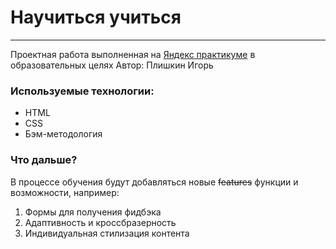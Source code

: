 <!-- # Научиться учиться -->
# Научиться учиться
------
Проектная работа выполненная на [Яндекс практикуме](https://praktikum.yandex.ru/) в образовательных целях
Автор: Плишкин Игорь

### Используемые технологии:
* HTML
* CSS
* Бэм-методология
### Что дальше?
В процессе обучения будут добавляться новые ~~features~~ функции и возможности, например:

1. Формы для получения фидбэка
2. Адаптивность и кроссбразерность
3. Индивидуальная стилизация контента
